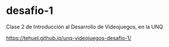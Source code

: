 # desafio-1
 
Clase 2 de Introducción al Desarrollo de Videojuegos, en la UNQ

https://tehuel.github.io/unq-videojuegos-desafio-1/

